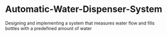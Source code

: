 # Automatic-Water-Dispenser-System
Designing and implementing a system that measures water flow and fills bottles with a predefined amount of water
